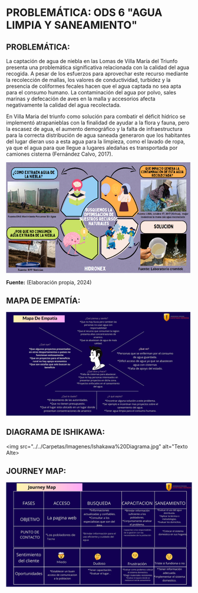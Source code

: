 # PROBLEMÁTICA: ODS 6 "AGUA LIMPIA Y SANEAMIENTO"

## PROBLEMÁTICA:

La captación de agua de niebla en las Lomas de Villa María del Triunfo presenta una problemática significativa relacionada con la calidad del agua recogida. A pesar de los esfuerzos para aprovechar este recurso mediante la recolección de mallas, los valores de conductividad, turbidez y la presencia de coliformes fecales hacen que el agua captada no sea apta para el consumo humano. La contaminación del agua por polvo, sales marinas y defecación de aves en la malla y accesorios afecta negativamente la calidad del agua recolectada.

En Villa Maria del triunfo como solución para combatir el déficit hídrico se implementó atrapanieblas con la finalidad de ayudar a la flora y fauna, pero la escasez de agua, el aumento demográfico y la falta de infraestructura para la correcta distribución de agua saneada generaron que los habitantes del lugar dieran uso a esta agua para la limpieza, como el lavado de ropa, ya que el agua para que llegue a lugares aledañas es transportada por camiones cisterna (Fernández Calvo, 2017).

<img src="../../Carpetas/Imagenes/Propio.png" alt="Propio" width="500" height="300">

**Fuente:** (Elaboración propia, 2024)

## MAPA DE EMPATÍA:

<img src="../../Carpetas/Imagenes/Mapa de empatia .jpg" alt="Texto Alternativo" width="500">

## DIAGRAMA DE ISHIKAWA:

<img src="../../Carpetas/Imagenes/Ishakawa%20Diagrama.jpg" alt="Texto Alte>

## JOURNEY MAP:

<img src="../../Carpetas/Imagenes/Journey map.jpg" alt="Texto Alternativo" widt>
